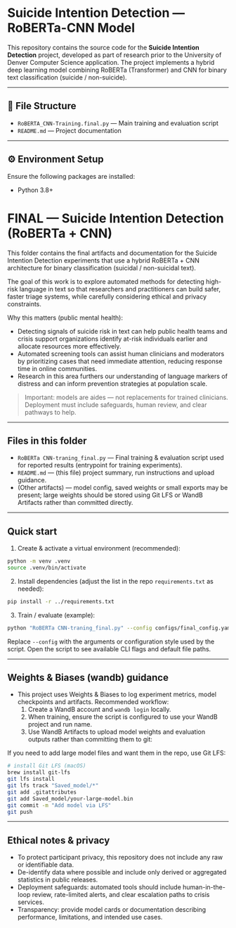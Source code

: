 # Suicide Intention Detection — RoBERTa-CNN Model

This repository contains the source code for the **Suicide Intention Detection** project, developed as part of research prior to the University of Denver Computer Science application. The project implements a hybrid deep learning model combining RoBERTa (Transformer) and CNN for binary text classification (suicide / non-suicide).

---

## 📂 File Structure

- `RoBERTA_CNN-Training.final.py` — Main training and evaluation script
- `README.md` — Project documentation

---

## ⚙️ Environment Setup

Ensure the following packages are installed:

- Python 3.8+
# FINAL — Suicide Intention Detection (RoBERTa + CNN)

This folder contains the final artifacts and documentation for the Suicide Intention Detection experiments that use a hybrid RoBERTa + CNN architecture for binary classification (suicidal / non-suicidal text).

The goal of this work is to explore automated methods for detecting high-risk language in text so that researchers and practitioners can build safer, faster triage systems, while carefully considering ethical and privacy constraints.

Why this matters (public mental health):
- Detecting signals of suicide risk in text can help public health teams and crisis support organizations identify at-risk individuals earlier and allocate resources more effectively.
- Automated screening tools can assist human clinicians and moderators by prioritizing cases that need immediate attention, reducing response time in online communities.
- Research in this area furthers our understanding of language markers of distress and can inform prevention strategies at population scale.

> Important: models are aides — not replacements for trained clinicians. Deployment must include safeguards, human review, and clear pathways to help.

---

## Files in this folder

- `RoBERTa CNN-traning_final.py` — Final training & evaluation script used for reported results (entrypoint for training experiments).
- `README.md` — (this file) project summary, run instructions and upload guidance.
- (Other artifacts) — model config, saved weights or small exports may be present; large weights should be stored using Git LFS or WandB Artifacts rather than committed directly.

---

## Quick start

1. Create & activate a virtual environment (recommended):

```bash
python -m venv .venv
source .venv/bin/activate
```

2. Install dependencies (adjust the list in the repo `requirements.txt` as needed):

```bash
pip install -r ../requirements.txt
```

3. Train / evaluate (example):

```bash
python "RoBERTa CNN-traning_final.py" --config configs/final_config.yaml
```

Replace `--config` with the arguments or configuration style used by the script. Open the script to see available CLI flags and default file paths.

---

## Weights & Biases (wandb) guidance

- This project uses Weights & Biases to log experiment metrics, model checkpoints and artifacts. Recommended workflow:
	1. Create a WandB account and `wandb login` locally.
	2. When training, ensure the script is configured to use your WandB project and run name.
	3. Use WandB Artifacts to upload model weights and evaluation outputs rather than committing them to git:

If you need to add large model files and want them in the repo, use Git LFS:

```bash
# install Git LFS (macOS)
brew install git-lfs
git lfs install
git lfs track "Saved_model/*"
git add .gitattributes
git add Saved_model/your-large-model.bin
git commit -m "Add model via LFS"
git push
```

---

## Ethical notes & privacy

- To protect participant privacy, this repository does not include any raw or identifiable data.
- De-identify data where possible and include only derived or aggregated statistics in public releases.
- Deployment safeguards: automated tools should include human-in-the-loop review, rate-limited alerts, and clear escalation paths to crisis services.
- Transparency: provide model cards or documentation describing performance, limitations, and intended use cases.

